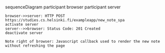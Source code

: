 sequenceDiagram
participant browser
participant server

    browser->>server: HTTP POST https://studies.cs.helsinki.fi/exampleapp/new_note_spa
    activate server
    server-->>browser: Status Code: 201 Created
    deactivate server

    Note right of browser: Javascript callback used to render the new note without refreshing the page
